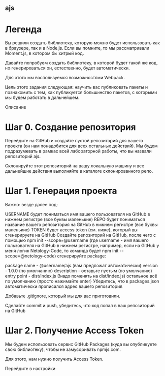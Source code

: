 ## ajs
# Легенда
Вы решили создать библиотеку, которую можно будет использовать как в браузере, так и в Node.js. Если вы помните, то мы рассматривали Moment.js, в котором бы хитрый код.

Давайте попробуем создать библиотеку, в которой будет такой же код, но генерироваться он, естественно, будет автоматически.

Для этого мы воспользуемся возможностями Webpack.

Цель этого задания следующая: научить вас публиковать пакеты и познакомить с тем, как публикуется большинство пакетов, с которыми мы будем работать в дальнейшем.

Описание
# Шаг 0. Создание репозитория
Перейдите на GitHub и создайте пустой репозиторий для вашего проекта (он нам понадобится для всех остальных действий). Мы будем подразумевать в рамках всей лабораторной работы, что вы назвали репозиторий ajs.

Склонируйте этот репозиторий на вашу локальную машину и все дальнейшие действия выполняйте в каталоге склонированного репо.

# Шаг 1. Генерация проекта
Важно: везде далее под:

USERNAME будет пониматься имя вашего пользователя на GitHub в нижнем регистре (все буквы маленькие)
REPO будет пониматься название вашего репозитория на GitHub в нижнем регистре (все буквы маленькие)
TOKEN будет access token (см. ниже), который вы сгенерируете на GitHub
Создайте репозиторий на GitHub, после чего с помощью npm init --scope=@username (где username - имя вашего пользователя на GitHub в нижнем регистре, например, если на GitHub у меня логин Netology-Code, то команда будет npm init --scope=@netology-code) сгенерируйте package:

package name - @username/ajs (вам предложат автоматически)
version - 1.0.0 (по умолчанию)
description - оставьте пустым (по умолчанию)
entry point - dist/index.js (!надо поменять на dist/index.js)
остальное всё по умолчанию (просто нажимайте enter)
Убедитесь, что в packages.json автоматически прописался адрес вашего репозитория.

Добавьте .gitignore, который мы для вас приготовили.

Сделайте commit и push, убедитесь, что код попал в ваш репозиторий на GitHub

# Шаг 2. Получение Access Token
Мы будем использовать сервис GitHub Packages (куда вы опубликуете свою библиотеку), чтобы не замусоривать npmjs.com.

Для этого, нам нужно получить Access Token.

Перейдите в настройки:

